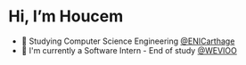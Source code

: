 # Hi, I’m Houcem 
* 🎒 Studying Computer Science Engineering [@ENICarthage](http://www.enicarthage.rnu.tn/)
* 🚀 I'm currently a Software Intern - End of study [@WEVIOO ](https://www.linkedin.com/company/wevioo/) 

